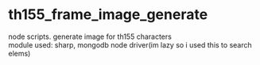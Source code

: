 # th155_frame_image_generate
node scripts. generate image for th155 characters   
module used: sharp, mongodb node driver(im lazy so i used this to search elems)   
